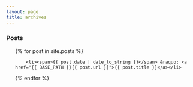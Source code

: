 ```yaml
---
layout: page
title: archives
---
```

<h3>Posts</h3>
<ul class="posts">
{% for post in site.posts %}
    
        <li><span>{{ post.date | date_to_string }}</span> &raquo; <a href="{{ BASE_PATH }}{{ post.url }}">{{ post.title }}</a></li>
    
{% endfor %}
</ul>
